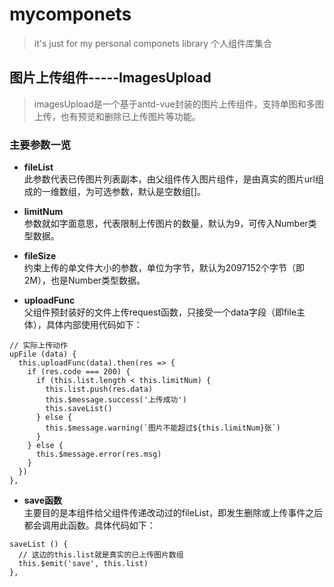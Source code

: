 # mycomponets

> it's just for my personal componets library
> 个人组件库集合

## 图片上传组件-----ImagesUpload

> imagesUpload是一个基于antd-vue封装的图片上传组件，支持单图和多图上传，也有预览和删除已上传图片等功能。

### 主要参数一览

* **fileList**  
此参数代表已传图片列表副本，由父组件传入图片组件，是由真实的图片url组成的一维数组，为可选参数，默认是空数组[]。

* **limitNum**  
参数就如字面意思，代表限制上传图片的数量，默认为9，可传入Number类型数据。

* **fileSize**  
约束上传的单文件大小的参数，单位为字节，默认为2097152个字节（即2M），也是Number类型数据。

* **uploadFunc**  
父组件预封装好的文件上传request函数，只接受一个data字段（即file主体），具体内部使用代码如下：
```
// 实际上传动作
upFile (data) {
  this.uploadFunc(data).then(res => {
    if (res.code === 200) {
      if (this.list.length < this.limitNum) {
        this.list.push(res.data)
        this.$message.success('上传成功')
        this.saveList()
      } else {
        this.$message.warning(`图片不能超过${this.limitNum}张`)
      }
    } else {
      this.$message.error(res.msg)
    }
  })
},
```

* **save函数**  
主要目的是本组件给父组件传递改动过的fileList，即发生删除或上传事件之后都会调用此函数。具体代码如下：
```
saveList () {
  // 这边的this.list就是真实的已上传图片数组
  this.$emit('save', this.list)
},
```